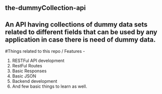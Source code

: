 ## the-dummyCollection-api

## An API having collections of dummy data sets related to different fields that can be used by any application in case there is need of dummy data.

#Things related to this repo / Features -
 1. RESTFul API development
 2. RestFul Routes
 3. Basic Responses
 4. Basic JSON
 5. Backend development
 6. And few basic things to learn as well.
 
 
 
 
 
 
 
